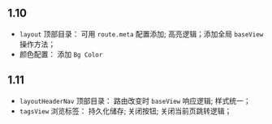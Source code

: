 ## 1.10
+ `layout` 顶部目录： 可用 `route.meta` 配置添加; 高亮逻辑；添加全局 `baseView` 操作方法；
+ 颜色配置： 添加 `Bg Color`

## 1.11
+ `layoutHeaderNav` 顶部目录： 路由改变时 `baseView` 响应逻辑; 样式统一；
+ `tagsView` 浏览标签： 持久化储存; 关闭按钮;  关闭当前页跳转逻辑；
               